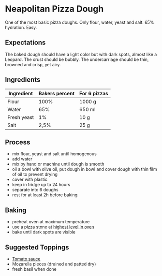 # Neapolitan Pizza Dough

One of the most basic pizza doughs. Only flour, water, yeast and salt. 65% hydration. Easy.

## Expectations

The baked dough should have a light color but with dark spots, almost like a Leopard. The crust should be bubbly. The undercarriage should be thin, browned and crisp, yet airy.

## Ingredients

| Ingredient  | Bakers percent | For 6 pizzas |
| ----------- | -------------- | ------------ |
| Flour       | 100%           | 1000 g       |
| Water       | 65%            | 650 ml       |
| Fresh yeast | 1%             | 10 g         |
| Salt        | 2,5%           | 25 g         |

## Process

- mix flour, yeast and salt until homogenous
- add water
- mix by hand or machine until dough is smooth
- oil a bowl with olive oil, put dough in bowl and cover dough with thin film of oil to prevent drying
- cover with plastic
- keep in fridge up to 24 hours
- separate into 6 doughs
- rest for at least 2h before baking

## Baking

- preheat oven at maximum temperature
- use a pizza stone at [highest level in oven](https://slice.seriouseats.com/2011/02/which-oven-rack-should-i-put-my-pizza-stone-on.html)
- bake until dark spots are visible

## Suggested Toppings

- [Tomato sauce](../sauce/01-basic-tomato-sauce.md)
- Mozarella pieces (drained and patted dry)
- fresh basil when done